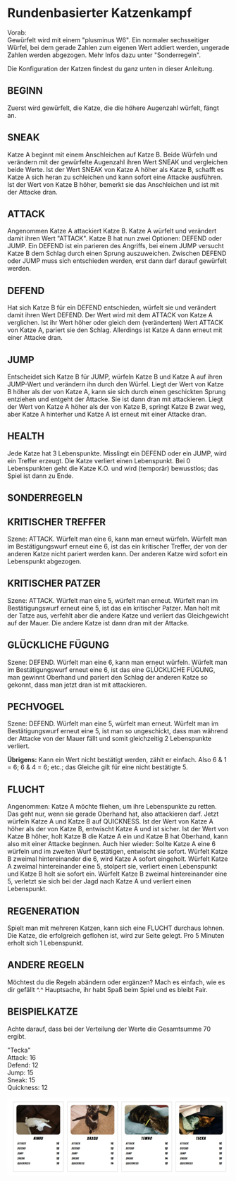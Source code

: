 # Rundenbasierter Katzenkampf

Vorab:  
Gewürfelt wird mit einem "plusminus W6". Ein normaler sechsseitiger Würfel, bei dem gerade Zahlen zum eigenen Wert addiert werden, ungerade Zahlen werden abgezogen. Mehr Infos dazu unter "Sonderregeln".

Die Konfiguration der Katzen findest du ganz unten in dieser Anleitung.

## BEGINN
Zuerst wird gewürfelt, die Katze, die die höhere Augenzahl würfelt, fängt an.

## SNEAK
Katze A beginnt mit einem Anschleichen auf Katze B. Beide Würfeln und verändern mit der gewürfelte Augenzahl ihren Wert SNEAK und vergleichen beide Werte. Ist der Wert SNEAK von Katze A höher als Katze B, schafft es Katze A sich heran zu schleichen und kann sofort eine Attacke ausführen. Ist der Wert von Katze B höher, bemerkt sie das Anschleichen und ist mit der Attacke dran.

## ATTACK 
Angenommen Katze A attackiert Katze B. Katze A würfelt und verändert damit ihren Wert "ATTACK". Katze B hat nun zwei Optionen: DEFEND oder JUMP. Ein DEFEND ist ein parieren des Angriffs, bei einem JUMP versucht Katze B dem Schlag durch einen Sprung auszuweichen. Zwischen DEFEND oder JUMP muss sich entschieden werden, erst dann darf darauf gewürfelt werden.

## DEFEND
Hat sich Katze B für ein DEFEND entschieden, würfelt sie und verändert damit ihren Wert DEFEND. Der Wert wird mit dem ATTACK von Katze A verglichen. Ist ihr Wert höher oder gleich dem (veränderten) Wert ATTACK von Katze A, pariert sie den Schlag. Allerdings ist Katze A dann erneut mit einer Attacke dran.

## JUMP
Entscheidet sich Katze B für JUMP, würfeln Katze B und Katze A auf ihren JUMP-Wert und verändern ihn durch den Würfel. Liegt der Wert von Katze B höher als der von Katze A, kann sie sich durch einen geschickten Sprung entziehen und entgeht der Attacke. Sie ist dann dran mit attackieren. Liegt der Wert von Katze A höher als der von Katze B, springt Katze B zwar weg, aber Katze A hinterher und Katze A ist erneut mit einer Attacke dran.

## HEALTH
Jede Katze hat 3 Lebenspunkte. Misslingt ein DEFEND oder ein JUMP, wird ein Treffer erzeugt. Die Katze verliert einen Lebenspunkt. Bei 0 Lebenspunkten geht die Katze K.O. und wird (temporär) bewusstlos; das Spiel ist dann zu Ende.

## SONDERREGELN
## KRITISCHER TREFFER
Szene: ATTACK.  Würfelt man eine 6, kann man erneut würfeln. Würfelt man im Bestätigungswurf erneut eine 6, ist das ein kritischer Treffer, der von der anderen Katze nicht pariert werden kann. Der anderen Katze wird sofort ein Lebenspunkt abgezogen. 

## KRITISCHER PATZER
Szene: ATTACK.  Würfelt man eine 5, würfelt man erneut. Würfelt man im Bestätigungswurf erneut eine 5, ist das ein kritischer Patzer. Man holt mit der Tatze aus, verfehlt aber die andere Katze und verliert das Gleichgewicht auf der Mauer. Die andere Katze ist dann dran mit der Attacke.

## GLÜCKLICHE FÜGUNG
Szene: DEFEND. Würfelt man eine 6, kann man erneut würfeln. Würfelt man im Bestätigungswurf erneut eine 6, ist das eine GLÜCKLICHE FÜGUNG, man gewinnt Oberhand und pariert den Schlag der anderen Katze so gekonnt, dass man jetzt dran ist mit attackieren.

## PECHVOGEL
Szene: DEFEND. Würfelt man eine 5, würfelt man erneut. Würfelt man im Bestätigungswurf erneut eine 5, ist man so ungeschickt, dass man während der Attacke von der Mauer fällt und somit gleichzeitig 2 Lebenspunkte verliert.

**Übrigens:** Kann ein Wert nicht bestätigt werden, zählt er einfach. Also 6 & 1 = 6; 6  & 4 = 6; etc.; das Gleiche gilt für eine nicht bestätigte 5.

## FLUCHT
Angenommen: Katze A möchte fliehen, um ihre Lebenspunkte zu retten. Das geht nur, wenn sie gerade Oberhand hat, also attackieren darf. Jetzt würfeln Katze A und Katze B auf QUICKNESS. Ist der Wert von Katze A höher als der von Katze B, entwischt Katze A und ist sicher. Ist der Wert von Katze B höher, holt Katze B die Katze A ein und Katze B hat Oberhand, kann also mit einer Attacke beginnen. Auch hier wieder: Sollte Katze A eine 6 würfeln und im zweiten Wurf bestätigen, entwischt sie sofort. Würfelt Katze B zweimal hintereinander die 6, wird Katze A sofort eingeholt. Würfelt Katze A zweimal hintereinander eine 5, stolpert sie, verliert einen Lebenspunkt und Katze B holt sie sofort ein. Würfelt Katze B zweimal hintereinander eine 5, verletzt sie sich bei der Jagd nach Katze A und verliert einen Lebenspunkt.

## REGENERATION
Spielt man mit mehreren Katzen, kann sich eine FLUCHT durchaus lohnen. Die Katze, die erfolgreich geflohen ist, wird zur Seite gelegt. Pro 5 Minuten erholt sich 1 Lebenspunkt.

## ANDERE REGELN
Möchtest du die Regeln abändern oder ergänzen? Mach es einfach, wie es dir gefällt ^.^ Hauptsache, ihr habt Spaß beim Spiel und es bleibt Fair.

## BEISPIELKATZE
Achte darauf, dass bei der Verteilung der Werte die Gesamtsumme 70 ergibt.

"Tecka"  
Attack: 16  
Defend: 12  
Jump: 15  
Sneak: 15  
Quickness: 12  

![example.jpg](example.jpg)
